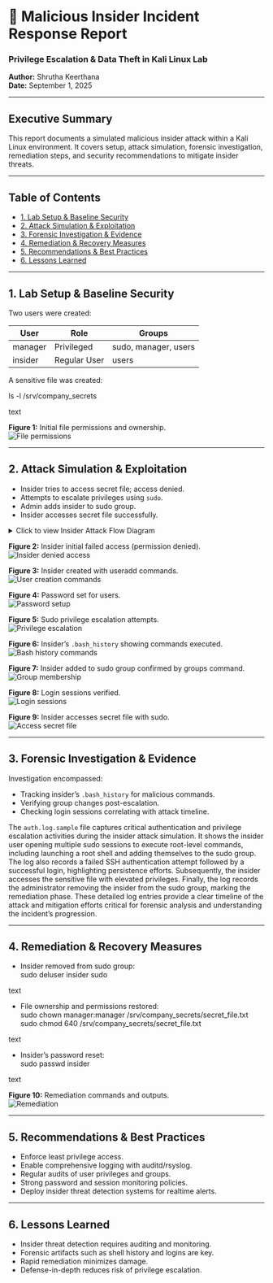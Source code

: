 # 🚨 Malicious Insider Incident Response Report  
### Privilege Escalation & Data Theft in Kali Linux Lab  
**Author:** Shrutha Keerthana  
**Date:** September 1, 2025

---

## Executive Summary

This report documents a simulated malicious insider attack within a Kali Linux environment. It covers setup, attack simulation, forensic investigation, remediation steps, and security recommendations to mitigate insider threats.

---

## Table of Contents

- [1. Lab Setup & Baseline Security](#1-lab-setup--baseline-security)  
- [2. Attack Simulation & Exploitation](#2-attack-simulation--exploitation)  
- [3. Forensic Investigation & Evidence](#3-forensic-investigation--evidence)  
- [4. Remediation & Recovery Measures](#4-remediation--recovery-measures)  
- [5. Recommendations & Best Practices](#5-recommendations--best-practices)  
- [6. Lessons Learned](#6-lessons-learned)  

---

## 1. Lab Setup & Baseline Security

Two users were created:

| User    | Role         | Groups                |
|---------|--------------|-----------------------|
| manager | Privileged   | sudo, manager, users  |
| insider | Regular User | users                 |

A sensitive file was created:

ls -l /srv/company_secrets

text

**Figure 1:** Initial file permissions and ownership.  
![File permissions](./images/1.png)

---

## 2. Attack Simulation & Exploitation

- Insider tries to access secret file; access denied.  
- Attempts to escalate privileges using `sudo`.  
- Admin adds insider to sudo group.  
- Insider accesses secret file successfully.

<details><summary>Click to view Insider Attack Flow Diagram</summary>

flowchart TD
A[Insider Tries Access] -->|Permission Denied| B[Attempts Privilege Escalation]
B --> C{Added to sudo group?}
C -->|No| D[Failed Attempts]
C -->|Yes| E[Successful Sudo Access]
E --> F[Access Secret File]

text

</details>

**Figure 2:** Insider initial failed access (permission denied).  
![Insider denied access](./images/2.png)

**Figure 3:** Insider created with useradd commands.  
![User creation commands](./images/3.png)

**Figure 4:** Password set for users.  
![Password setup](./images/4.png)

**Figure 5:** Sudo privilege escalation attempts.  
![Privilege escalation](./images/5.png)

**Figure 6:** Insider’s `.bash_history` showing commands executed.  
![Bash history commands](./images/6.png)

**Figure 7:** Insider added to sudo group confirmed by groups command.  
![Group membership](./images/7.png)

**Figure 8:** Login sessions verified.  
![Login sessions](./images/8.png)

**Figure 9:** Insider accesses secret file with sudo.  
![Access secret file](./images/9.png)

---

## 3. Forensic Investigation & Evidence

Investigation encompassed:

- Tracking insider’s `.bash_history` for malicious commands.
- Verifying group changes post-escalation.
- Checking login sessions correlating with attack timeline.

The `auth.log.sample` file captures critical authentication and privilege escalation activities during the insider attack simulation. It shows the insider user opening multiple sudo sessions to execute root-level commands, including launching a root shell and adding themselves to the sudo group. The log also records a failed SSH authentication attempt followed by a successful login, highlighting persistence efforts. Subsequently, the insider accesses the sensitive file with elevated privileges. Finally, the log records the administrator removing the insider from the sudo group, marking the remediation phase. These detailed log entries provide a clear timeline of the attack and mitigation efforts critical for forensic analysis and understanding the incident’s progression.

---

## 4. Remediation & Recovery Measures

- Insider removed from sudo group:  
sudo deluser insider sudo

text
- File ownership and permissions restored:  
sudo chown manager:manager /srv/company_secrets/secret_file.txt
sudo chmod 640 /srv/company_secrets/secret_file.txt

text
- Insider’s password reset:  
sudo passwd insider

text

**Figure 10:** Remediation commands and outputs.  
![Remediation](./images/10.png)

---

## 5. Recommendations & Best Practices

- Enforce least privilege access.  
- Enable comprehensive logging with auditd/rsyslog.  
- Regular audits of user privileges and groups.  
- Strong password and session monitoring policies.  
- Deploy insider threat detection systems for realtime alerts.

---

## 6. Lessons Learned

- Insider threat detection requires auditing and monitoring.  
- Forensic artifacts such as shell history and logins are key.  
- Rapid remediation minimizes damage.  
- Defense-in-depth reduces risk of privilege escalation.
